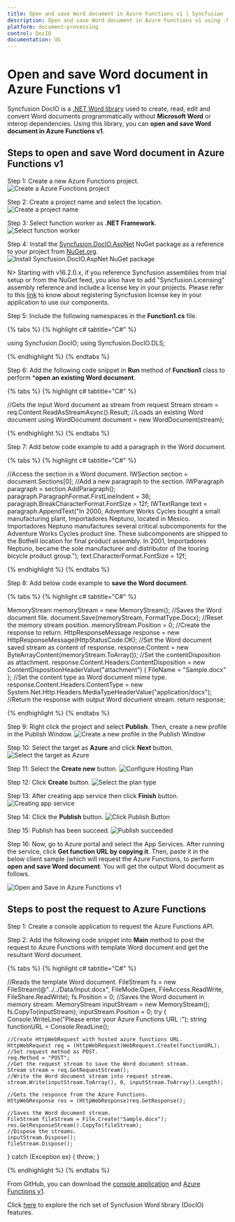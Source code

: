 ```yaml
---
title: Open and save Word document in Azure Functions v1 | Syncfusion
description: Open and save Word document in Azure Functions v1 using .NET Word (DocIO) library without Microsoft Word or interop dependencies.
platform: document-processing
control: DocIO
documentation: UG
---
```


# Open and save Word document in Azure Functions v1

Syncfusion DocIO is a [.NET Word library](https://www.syncfusion.com/document-processing/word-framework/net/word-library) used to create, read, edit and convert Word documents programmatically without **Microsoft Word** or interop dependencies. Using this library, you can **open and save Word document in Azure Functions v1**.

## Steps to open and save Word document in Azure Functions v1

Step 1: Create a new Azure Functions project.
![Create a Azure Functions project](Azure-Images/Functions-v1/Azure_Function_WordtoPDF.png)

Step 2: Create a project name and select the location.
![Create a project name](Azure-Images/Functions-v1/Configuration-Open-and-Save-Word-Document.png)

Step 3: Select function worker as **.NET Framework**. 
![Select function worker](Azure-Images/Functions-v1/Additional_Information_WordtoPDF.png)

Step 4: Install the [Syncfusion.DocIO.AspNet](https://www.nuget.org/packages/Syncfusion.DocIO.AspNet) NuGet package as a reference to your project from [NuGet.org](https://www.nuget.org/).
![Install Syncfusion.DocIO.AspNet NuGet package](Azure-Images/Functions-v1/Nuget-Open-and-Save-Word-Document.png)

N> Starting with v16.2.0.x, if you reference Syncfusion assemblies from trial setup or from the NuGet feed, you also have to add "Syncfusion.Licensing" assembly reference and include a license key in your projects. Please refer to this [link](https://help.syncfusion.com/common/essential-studio/licensing/overview) to know about registering Syncfusion license key in your application to use our components.

Step 5: Include the following namespaces in the **Function1.cs** file.

{% tabs %}
{% highlight c# tabtitle="C#" %}

using Syncfusion.DocIO;
using Syncfusion.DocIO.DLS;

{% endhighlight %}
{% endtabs %}

Step 6: Add the following code snippet in **Run** method of **Function1** class to perform ***open an existing Word document**.

{% tabs %}
{% highlight c# tabtitle="C#" %}

//Gets the input Word document as stream from request
Stream stream = req.Content.ReadAsStreamAsync().Result;
//Loads an existing Word document
using WordDocument document = new WordDocument(stream);
       
{% endhighlight %}
{% endtabs %}

Step 7: Add below code example to add a paragraph in the Word document.

{% tabs %}
{% highlight c# tabtitle="C#" %}

//Access the section in a Word document.
IWSection section = document.Sections[0];
//Add a new paragraph to the section.
IWParagraph paragraph = section.AddParagraph();
paragraph.ParagraphFormat.FirstLineIndent = 36;
paragraph.BreakCharacterFormat.FontSize = 12f;
IWTextRange text = paragraph.AppendText("In 2000, Adventure Works Cycles bought a small manufacturing plant, Importadores Neptuno, located in Mexico. Importadores Neptuno manufactures several critical subcomponents for the Adventure Works Cycles product line. These subcomponents are shipped to the Bothell location for final product assembly. In 2001, Importadores Neptuno, became the sole manufacturer and distributor of the touring bicycle product group.");
text.CharacterFormat.FontSize = 12f;

{% endhighlight %}
{% endtabs %}

Step 8: Add below code example to **save the Word document**.

{% tabs %}
{% highlight c# tabtitle="C#" %}

MemoryStream memoryStream = new MemoryStream();
//Saves the Word document file.
document.Save(memoryStream, FormatType.Docx);
//Reset the memory stream position.
memoryStream.Position = 0;
//Create the response to return.
HttpResponseMessage response = new HttpResponseMessage(HttpStatusCode.OK);
//Set the Word document saved stream as content of response.
response.Content = new ByteArrayContent(memoryStream.ToArray());
//Set the contentDisposition as attachment.
response.Content.Headers.ContentDisposition = new ContentDispositionHeaderValue("attachment")
{
    FileName = "Sample.docx"
};
//Set the content type as Word document mime type.
response.Content.Headers.ContentType = new System.Net.Http.Headers.MediaTypeHeaderValue("application/docx");
//Return the response with output Word document stream.
return response;

{% endhighlight %}
{% endtabs %}

Step 9: Right click the project and select **Publish**. Then, create a new profile in the Publish Window.
![Create a new profile in the Publish Window](Azure-Images/Functions-v4/Publish-Open-and-Save-Word-Document.png)

Step 10: Select the target as **Azure** and click **Next** button.
![Select the target as Azure](Azure-Images/Functions-v1/Target_WordtoPDF.png)

Step 11: Select the **Create new** button.
![Configure Hosting Plan](Azure-Images/Functions-v1/Function-Instance-Open-and-Save-Word-Document.png)

Step 12: Click **Create** button. 
![Select the plan type](Azure-Images/Functions-v1/Subscription-Open-and-Save-Word-Document.png)

Step 13: After creating app service then click **Finish** button. 
![Creating app service](Azure-Images/Functions-v1/App-service-Created-Open-and-Save-Word-Document.png)

Step 14: Click the **Publish** button.
![Click Publish Button](Azure-Images/Functions-v1/Before-Publish-Open-and-Save-Word-Document.png)

Step 15: Publish has been succeed.
![Publish succeeded](Azure-Images/Functions-v1/After-Publish-Open-and-Save-Word-Document.png)

Step 16: Now, go to Azure portal and select the App Services. After running the service, click **Get function URL by copying it**. Then, paste it in the below client sample (which will request the Azure Functions, to perform **open and save Word document**. You will get the output Word document as follows.

![Open and Save in Azure Functions v1](ASP-NET-Core_images/OpenAndSaveOutput.png)

## Steps to post the request to Azure Functions

Step 1: Create a console application to request the Azure Functions API.

Step 2: Add the following code snippet into **Main** method to post the request to Azure Functions with template Word document and get the resultant Word document.

{% tabs %}
{% highlight c# tabtitle="C#" %}

//Reads the template Word document.
FileStream fs = new FileStream(@"../../Data/Input.docx", FileMode.Open, FileAccess.ReadWrite, FileShare.ReadWrite);
fs.Position = 0;
//Saves the Word document in memory stream.
MemoryStream inputStream = new MemoryStream();
fs.CopyTo(inputStream);
inputStream.Position = 0;
try
{
    Console.WriteLine("Please enter your Azure Functions URL :");
    string functionURL = Console.ReadLine();

    //Create HttpWebRequest with hosted azure functions URL.    
    HttpWebRequest req = (HttpWebRequest)WebRequest.Create(functionURL);
    //Set request method as POST.
    req.Method = "POST";
    //Get the request stream to save the Word document stream.
    Stream stream = req.GetRequestStream();
    //Write the Word document stream into request stream.
    stream.Write(inputStream.ToArray(), 0, inputStream.ToArray().Length);

    //Gets the responce from the Azure Functions.
    HttpWebResponse res = (HttpWebResponse)req.GetResponse();

    //Saves the Word document stream.
    FileStream fileStream = File.Create("Sample.docx");
    res.GetResponseStream().CopyTo(fileStream);
    //Dispose the streams.
    inputStream.Dispose();
    fileStream.Dispose();
}
catch (Exception ex)
{
    throw;
}

{% endhighlight %}
{% endtabs %}

From GitHub, you can download the [console application](https://github.com/SyncfusionExamples/DocIO-Examples/tree/main/Read-and-Save-document/Open-and-save-Word-document/Azure/Azure_Functions/Console_Application) and [Azure Functions v1](https://github.com/SyncfusionExamples/DocIO-Examples/tree/main/Read-and-Save-document/Open-and-save-Word-document/Azure/Azure_Functions/Azure_Functions_v1).

Click [here](https://www.syncfusion.com/document-processing/word-framework/net) to explore the rich set of Syncfusion Word library (DocIO) features.
